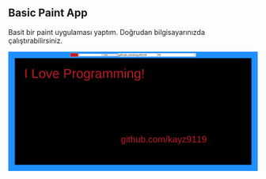 ## Basic Paint App

Basit bir paint uygulaması yaptım. Doğrudan bilgisayarınızda çalıştırabilirsiniz.

![paint app screenshot](https://raw.githubusercontent.com/kayz9119/paint/master/paint-app.png)